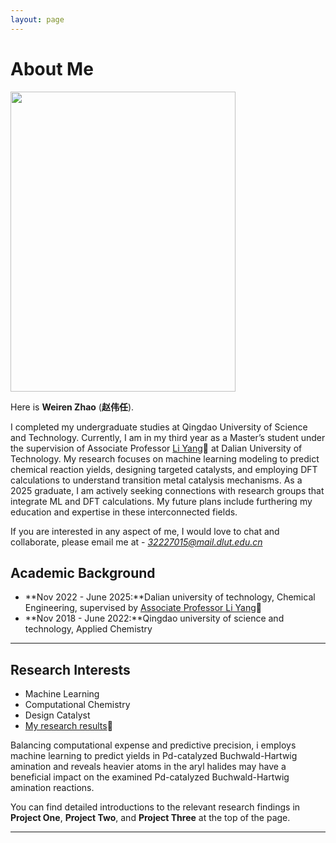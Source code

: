 ```yaml
---
layout: page
---
```


# About Me

<img src="https://zwr0.github.io/picture1.jpg" class="floatpic" width="360" height="480">

Here is **Weiren Zhao** (**赵伟任**).

I completed my undergraduate studies at Qingdao University of Science and Technology. Currently, I am in my third year as a Master’s student under the supervision of Associate Professor [Li Yang](http://faculty.dlut.edu.cn/yangli/zh_CN/index.htm)🔗 at Dalian University of Technology. My research focuses on machine learning modeling to predict chemical reaction yields, designing targeted catalysts, and employing DFT calculations to understand transition metal catalysis mechanisms. As a 2025 graduate, I am actively seeking connections with research groups that integrate ML and DFT calculations. My future plans include furthering my education and expertise in these interconnected fields.

If you are interested in any aspect of me, I would love to chat and collaborate, please email me at - *32227015@mail.dlut.edu.cn*


## Academic Background

- **Nov 2022 - June 2025:**Dalian university of technology, Chemical Engineering, supervised by [Associate Professor Li Yang](http://faculty.dlut.edu.cn/yangli/zh_CN/index.htm)🔗
- **Nov 2018 - June 2022:**Qingdao university of science and technology, Applied Chemistry

---

## Research Interests

- Machine Learning
- Computational Chemistry
- Design Catalyst
- [My research results](https://zwr0.github.io/file/SPP_and_PEMF.pdf)🔗

Balancing computational expense and predictive precision, i employs machine learning to predict yields in Pd-catalyzed Buchwald-Hartwig amination and reveals heavier atoms in the aryl halides may have a beneficial impact on the examined Pd-catalyzed Buchwald-Hartwig amination reactions.

You can find detailed introductions to the relevant research findings in **Project One**, **Project Two**, and **Project Three** at the top of the page.

---


